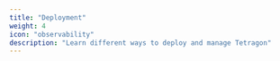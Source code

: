 ```yaml
---
title: "Deployment"
weight: 4
icon: "observability"
description: "Learn different ways to deploy and manage Tetragon"
---
```

